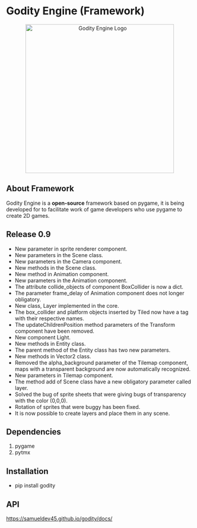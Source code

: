 # Godity Engine (Framework)

<p align="center">
  <a href="pass">
    <img src="https://i.imgur.com/SDJK5fc.png" width="400" alt="Godity Engine Logo">
  </a>
</p>

## About Framework

Godity Engine is a **open-source** framework based on pygame, it is being developed for to facilitate work of game developers who use pygame to create 2D games.

## Release 0.9

- New parameter in sprite renderer component.
- New parameters in the Scene class.
- New parameters in the Camera component.
- New methods in the Scene class.
- New method in Animation component.
- New parameters in the Animation component.
- The attribute collide_objects of component BoxCollider is now a dict.
- The parameter frame_delay of Animation component does not longer obligatory.
- New class, Layer implemented in the core.
- The box_collider and platform objects inserted by Tiled now have a tag with their respective names.
- The updateChildrenPosition method parameters of the Transform component have been removed.
- New component Light.
- New methods in Entity class.
- The parent method of the Entity class has two new parameters.
- New methods in Vector2 class.
- Removed the alpha_background parameter of the Tilemap component, maps with a transparent background are now automatically recognized.
- New parameters in Tilemap component.
- The method add of Scene class have a new obligatory parameter called layer.
- Solved the bug of sprite sheets that were giving bugs of transparency with the color (0,0,0).
- Rotation of sprites that were buggy has been fixed.
- It is now possible to create layers and place them in any scene. 

## Dependencies

1. pygame
2. pytmx

## Installation

 - pip install godity

## API

https://samueldev45.github.io/godity/docs/
